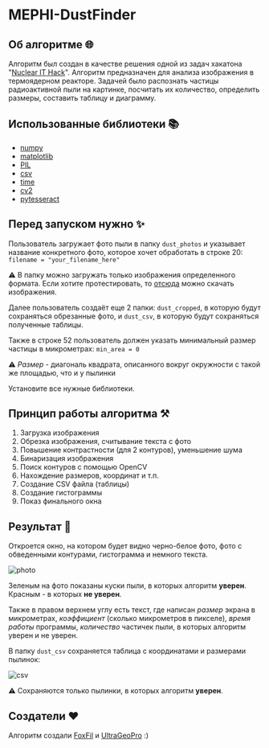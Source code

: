 # MEPHI-DustFinder
## Об алгоритме 🌐

Алгоритм был создан в качестве решения одной из задач хакатона "[Nuclear IT Hack](http://nuclearhack.mephi.ru/)". Алгоритм предназначен для анализа изображения в термоядерном реакторе. Задачей было распознать частицы радиоактивной пыли на картинке, посчитать их количество, определить размеры, составить таблицу и диаграмму.

## Использованные библиотеки 📚

- [numpy](https://numpy.org/)
- [matplotlib](https://matplotlib.org/)
- [PIL](https://pypi.org/project/Pillow/)
- [csv](https://docs.python.org/3/library/csv.html)
- [time](https://docs.python.org/3/library/time.html)
- [cv2](https://pypi.org/project/opencv-python/)
- [pytesseract](https://pypi.org/project/pytesseract/)

## Перед запуском нужно ✨

Пользователь загружает фото пыли в папку `dust_photos` и указывает название конкретного фото, которое хочет обработать в строке 20:
```filename = "your_filename_here"```

⚠ В папку можно загружать только изображения определенного формата. Если хотите протестировать, то [отсюда](https://disk.yandex.ru/d/349goG_LDHexdw) можно скачать изображения.

Далее пользователь создаёт еще 2 папки: `dust_cropped`, в которую будут сохраняться обрезанные фото, и `dust_csv`, в которую будут сохраняться полученные таблицы.

Также в строке 52 пользователь должен указать минимальный размер частицы в микрометрах:
```min_area = 0```

⚠ *Размер* - диагональ квадрата, описанного вокруг окружности с такой же площадью, что и у пылинки

Установите все нужные библиотеки.

## Принцип работы алгоритма ⚒

1.  Загрузка изображения
2.  Обрезка изображения, считывание текста с фото
3.  Повышение контрастности (для 2 контуров), уменьшение шума
4.  Бинаризация изображения
5.  Поиск контуров с помощью OpenCV
6.  Нахождение размеров, координат и т.п. 
7.  Создание CSV файла (таблицы)
8.  Создание гистограммы
9.  Показ финального окна

## Результат 🧾

Откроется окно, на котором будет видно черно-белое фото, фото с обведенными контурами, гистограмма и немного текста.

![photo](https://lh5.googleusercontent.com/30etDSfeKcrrVa5snM8JWglIRIt8mlVXin0msiqnZMBKjKJOmDHbDdSZzZB7mbYZQRzQRmYi9_ssDWOhYZUM3EG55r8jAQZG5d16HCtTrhAi3erhpB5lFELUhpoqJ4695F3G_yVwDHXjFTMVY8oghAHbfQ=s2048)

Зеленым на фото показаны куски пыли, в которых алгоритм **уверен**. Красным - в которых **не уверен**.

Также в правом верхнем углу есть текст, где написан *размер* экрана в микрометрах, *коэффициент* (сколько микрометров в пикселе), *время работы* программы, *количество* частичек пыли, в которых алгоритм уверен и не уверен.

В папку `dust_csv` сохраняется таблица с координатами и размерами пылинок:

![csv](https://lh6.googleusercontent.com/Wzdg9wpD_NWPxQsJkOdcxzKwCX4-PIo1sPhnlJXbU0ExyUy_Z-JceJn8RgUel1urA2kxiLVIkqAq5XiOUPWC1bkVhHw0WkJa_yxzqcr4t8PMlxmKajmI59tLFc_C1iCVkX5YQoZXvDN5xGqGKUNLgqgc7Q=s2048)

⚠ Сохраняются только пылинки, в которых алгоритм **уверен**.

## Создатели ❤

Алгоритм создали [FoxFil](https://github.com/FoxFil) и [UltraGeoPro](https://github.com/Ultrageopro1966) :)
